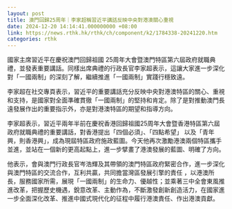 ```yaml
---
layout: post
title: 澳門回歸25周年｜李家超稱習近平講話反映中央對港澳關心重視
date: 2024-12-20 14:14:41.000000000 +08:00
link: https://news.rthk.hk/rthk/ch/component/k2/1784338-20241220.htm
categories: rthk
---
```


國家主席習近平在慶祝澳門回歸祖國 25周年大會暨澳門特區第六屆政府就職典禮，並發表重要講話。同樣出席典禮的行政長官李家超表示，這讓大家進一步深化對「一國兩制」的深刻了解，繼續推進「一國兩制」實踐行穩致遠。

李家超在社交專頁表示，習近平的重要講話充分反映中央對港澳特區的關心、重視和支持，是國家對全面準確貫徹「一國兩制」的堅持和肯定。除了是對推動澳門長遠發展作出的重要指示外，亦是對港澳特區的期望和指導方向。

李家超表示，習近平兩年半前在慶祝香港回歸祖國25周年大會暨香港特區第六屆政府就職典禮的重要講話，對香港提出「四個必須」、「四點希望」 以及「青年興，則香港興」，成為現屆特區政府施政藍圖。今天他再次激勵港澳兩個特區攜手並進，並站在一個新的更高起點上，進一步擘畫了港澳發展的藍圖、明確了方向。

他表示，會與澳門行政長官岑浩輝及其帶領的澳門特區政府緊密合作，進一步深化與澳門特區的交流合作，互利共贏，共同擔當灣區發展引擎的責任 ，以港澳所長，服務國家所需，展現「一國兩制」的生命力、優越性；並乘著三中全會東風推進改革，把握歷史機遇，銳意改革、主動作為，不斷激發創新創造活力，在國家進一步全面深化改革、推進中國式現代化的征程中履行港澳責任、作出港澳貢獻。

